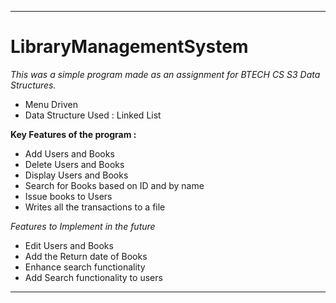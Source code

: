 ************************************************************************************************************************************************************

# LibraryManagementSystem

*This was a simple program made as an assignment for BTECH CS S3 Data Structures.*

- Menu Driven
- Data Structure Used : Linked List
 
**Key Features of the program :**

- Add Users and Books
- Delete Users and Books
- Display Users and Books
- Search for Books based on ID and by name
- Issue books to Users
- Writes all the transactions to a file

*Features to Implement in the future*
- Edit Users and Books
- Add the Return date of Books
- Enhance search functionality
- Add Search functionality to users

************************************************************************************************************************************************************
